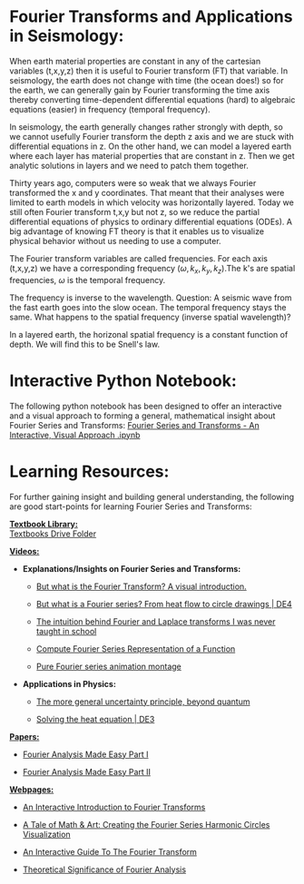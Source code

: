 # Fourier Transforms and Applications in Seismology:

When earth material properties are constant in any of the cartesian variables (t,x,y,z) then it is useful to Fourier transform (FT) that variable.
In seismology, the earth does not change with time (the ocean does!) so for the earth, we can generally gain by Fourier transforming the time axis thereby converting time-dependent differential equations (hard) to algebraic equations (easier) in frequency (temporal frequency).

In seismology, the earth generally changes rather strongly with depth, so we cannot usefully Fourier transform the depth z axis and we are stuck with differential equations in z. On the other hand, we can model a layered earth where each layer has material properties that are constant in z. Then we get analytic solutions in layers and we need to patch them together.

Thirty years ago, computers were so weak that we always Fourier transformed the x and y coordinates. That meant that their analyses were limited to earth models in which velocity was horizontally layered. Today we still often Fourier transform t,x,y but not z, so we reduce the partial differential equations of physics to ordinary differential equations (ODEs). A big advantage of knowing FT theory is that it enables us to visualize physical behavior without us needing to use a computer.

The Fourier transform variables are called frequencies. For each axis (t,x,y,z) we have a corresponding frequency $(\omega,k_x,k_y,k_z)$.The k's are spatial frequencies, $\omega$ is the temporal frequency.

The frequency is inverse to the wavelength. Question: A seismic wave from the fast earth goes into the slow ocean. The temporal frequency stays the same. What happens to the spatial frequency (inverse spatial wavelength)?

In a layered earth, the horizonal spatial frequency is a constant function of depth. We will find this to be Snell's law.





# Interactive Python Notebook:  
The following python notebook has been designed to offer an interactive and a visual approach to forming a general, mathematical insight about Fourier Series and Transforms:
[Fourier Series and Transforms - An Interactive, Visual Approach .ipynb]()


# Learning Resources:  
For further gaining insight and building general understanding, the following are good start-points for learning Fourier Series and Transforms:

**<ins>Textbook Library:</ins>**   
[Textbooks Drive Folder]()

**<ins>Videos:</ins>**
- **Explanations/Insights on Fourier Series and Transforms:**

  - [But what is the Fourier Transform? A visual introduction.](https://www.youtube.com/watch?v=spUNpyF58BY&t=11s)

  - [But what is a Fourier series? From heat flow to circle drawings | DE4](https://www.youtube.com/watch?v=r6sGWTCMz2k&list=PLide-NR5bCoFg5lFQbnOt5fvlrpnpdcrX&index=1&t=14s)

  - [The intuition behind Fourier and Laplace transforms I was never taught in school](https://www.youtube.com/watch?v=3gjJDuCAEQQ)

  - [Compute Fourier Series Representation of a Function](https://www.youtube.com/watch?v=SnzSpbQ2mcQ&t=128s)

  - [Pure Fourier series animation montage](https://www.youtube.com/watch?v=-qgreAUpPwM)


- **Applications in Physics:**
  - [The more general uncertainty principle, beyond quantum](https://www.youtube.com/watch?v=MBnnXbOM5S4)

  - [Solving the heat equation | DE3](https://www.youtube.com/watch?v=ToIXSwZ1pJU&t=14s)


**<ins>Papers:</ins>**
- [Fourier Analysis Made Easy Part I](http://complextoreal.com/wp-content/uploads/2012/12/fft1.pdf)

- [Fourier Analysis Made Easy Part II](http://www.mbfys.ru.nl/~robvdw/DGCN22/PRACTICUM_2011/MATLAB_FFT/fft2x.pdf)

 
**<ins>Webpages:</ins>**
- [An Interactive Introduction to Fourier Transforms](http://www.jezzamon.com/fourier/index.html)

- [A Tale of Math & Art: Creating the Fourier Series Harmonic Circles Visualization](https://alex.miller.im/posts/fourier-series-spinning-circles-visualization/)

- [An Interactive Guide To The Fourier Transform](https://betterexplained.com/articles/an-interactive-guide-to-the-fourier-transform/)

- [Theoretical Significance of Fourier Analysis](https://www.reddit.com/r/math/comments/6lt659/theoretical_significance_of_fourier_analysis/)
